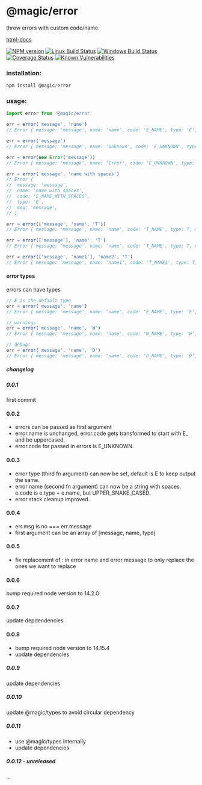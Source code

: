 # @magic/error

throw errors with custom code/name.

[html-docs](https://magic.github.io/error)

[![NPM version][npm-image]][npm-url]
[![Linux Build Status][travis-image]][travis-url]
[![Windows Build Status][appveyor-image]][appveyor-url]
[![Coverage Status][coveralls-image]][coveralls-url]
[![Known Vulnerabilities][snyk-image]][snyk-url]

[npm-image]: https://img.shields.io/npm/v/@magic/error.svg
[npm-url]: https://www.npmjs.com/package/@magic/error
[travis-image]: https://img.shields.io/travis/com/magic/error/master
[travis-url]: https://travis-ci.com/magic/error
[appveyor-image]: https://img.shields.io/appveyor/ci/magic/error/master.svg
[appveyor-url]: https://ci.appveyor.com/project/magic/error/branch/master
[coveralls-image]: https://coveralls.io/repos/github/magic/error/badge.svg
[coveralls-url]: https://coveralls.io/github/magic/error
[snyk-image]: https://snyk.io/test/github/magic/error/badge.svg
[snyk-url]: https://snyk.io/test/github/magic/error

### installation:
```javascript
npm install @magic/error
```

### usage:
```javascript
import error from '@magic/error'

err = error('message', 'name')
// Error { message: 'message', name: 'name', code: 'E_NAME', type: 'E', msg: 'message' }

err = error('message')
// Error { message: 'message', name: 'Unknown', code: 'E_UNKNOWN', type: 'E', msg: 'message' }

err = error(new Error('message'))
// Error { message: 'message', name: 'Error', code: 'E_UNKNOWN', type: 'E', msg: 'message' }

err = error('message', 'name with spaces')
// Error {
//  message: 'message',
//  name: 'name with spaces',
//  code: 'E_NAME_WITH_SPACES',
//  type: 'E',
//  msg: 'message',
// }

err = error(['message', 'name', 'T'])
// Error { message: 'message', name: 'name', code: 'T_NAME', type: T, msg: 'message' }

err = error(['message'], 'name', 'T')
// Error { message: 'message', name: 'name', code: 'T_NAME', type: T, msg: 'message' }

err = error(['message', 'name1'], 'name2', 'T')
// Error { message: 'message', name: 'name1', code: 'T_NAME1', type: T, msg: 'message' }
```

#### error types
errors can have types

```javascript
// E is the default type
err = error('message', 'name')
// Error { message: 'message', name: 'name', code: 'E_NAME', type: 'E', msg: 'message' }

// warnings:
err = error('message', 'name', 'W')
// Error { message: 'message', name: 'name', code: 'W_NAME', type: 'W', msg: 'message' }

// debug:
err = error('message', 'name', 'D')
// Error { message: 'message', name: 'name', code: 'D_NAME', type: 'D', msg: 'message' }
```

##### changelog

##### 0.0.1
first commit

#### 0.0.2
* errors can be passed as first argument
* error.name is unchanged, error.code gets transformed to start with E_ and be uppercased.
* error.code for passed in errors is E_UNKNOWN.

#### 0.0.3
* error type (third fn argument) can now be set, default is E to keep output the same.
* error name (second fn argument) can now be a string with spaces.
  e.code is e.type + e.name, but UPPER_SNAKE_CASED.
* error stack cleanup improved.

#### 0.0.4
* err.msg is no === err.message
* first argument can be an array of [message, name, type]

#### 0.0.5
* fix replacement of : in error name and error message to only replace the ones we want to replace

#### 0.0.6
bump required node version to 14.2.0

#### 0.0.7 
update depdendencies

#### 0.0.8
* bump required node version to 14.15.4
* update dependencies

##### 0.0.9
update dependencies

##### 0.0.10
update @magic/types to avoid circular dependency

##### 0.0.11
* use @magic/types internally
* update dependencies

##### 0.0.12 - unreleased

...
